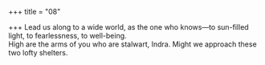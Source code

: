 +++
title = "08"

+++
Lead us along to a wide world, as the one who knows—to sun-filled  light, to fearlessness, to well-being.  
High are the arms of you who are stalwart, Indra. Might we approach  these two lofty shelters.  